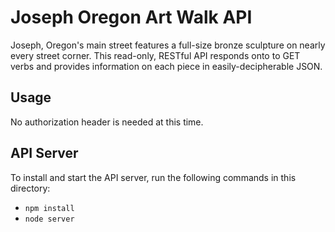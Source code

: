 # Joseph Oregon Art Walk API

Joseph, Oregon's main street features a full-size bronze sculpture on nearly every street corner. This read-only, RESTful API responds onto to GET verbs and provides information on each piece in easily-decipherable JSON. 

## Usage

No authorization header is needed at this time.

## API Server

To install and start the API server, run the following commands in this directory:

- `npm install`
- `node server`

